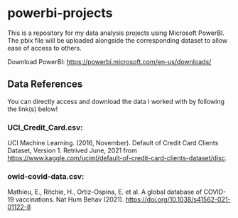 # powerbi-projects

This is a repository for my data analysis projects using Microsoft PowerBI. The pbix file will be uploaded alongside the corresponding dataset to allow ease of access to others.

Download PowerBI: https://powerbi.microsoft.com/en-us/downloads/

## Data References

You can directly access and download the data I worked with by following the link(s) below!

### UCI_Credit_Card.csv:
UCI Machine Learning. (2016, November). Default of Credit Card Clients Dataset, Version 1.
Retrived June, 2021 from https://www.kaggle.com/uciml/default-of-credit-card-clients-dataset/disc.

### owid-covid-data.csv:
Mathieu, E., Ritchie, H., Ortiz-Ospina, E. et al. A global database of COVID-19 vaccinations. Nat Hum Behav (2021).
https://doi.org/10.1038/s41562-021-01122-8

